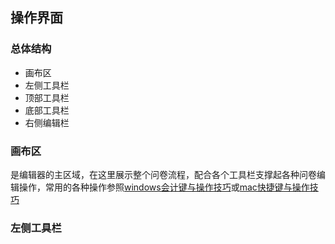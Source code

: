 ## 操作界面

### 总体结构
+ 画布区
+ 左侧工具栏
+ 顶部工具栏
+ 底部工具栏
+ 右侧编辑栏


### 画布区
是编辑器的主区域，在这里展示整个问卷流程，配合各个工具栏支撑起各种问卷编辑操作，常用的各种操作参照[windows会计键与操作技巧](./shortcut-win.md)或[mac快捷键与操作技巧](./shortcut-mac.md)


### 左侧工具栏

